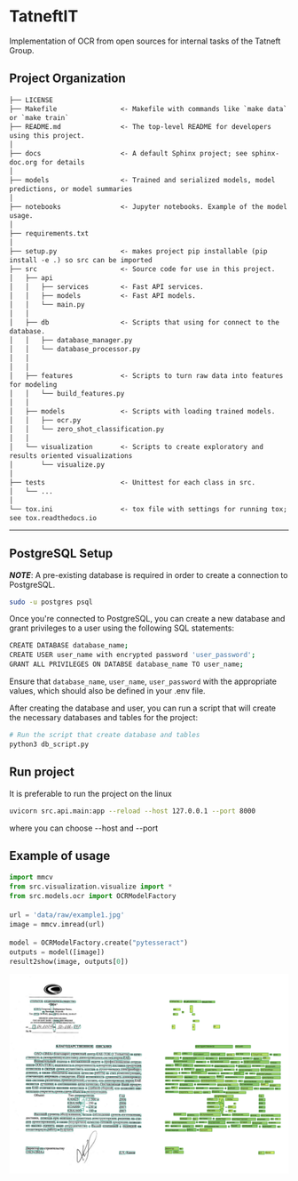 TatneftIT 
==============================

Implementation of OCR from open sources for internal tasks of the Tatneft Group.

Project Organization
------------

    ├── LICENSE
    ├── Makefile                <- Makefile with commands like `make data` or `make train`
    ├── README.md               <- The top-level README for developers using this project.
    │
    ├── docs                    <- A default Sphinx project; see sphinx-doc.org for details
    │
    ├── models                  <- Trained and serialized models, model predictions, or model summaries
    │
    ├── notebooks               <- Jupyter notebooks. Example of the model usage.
    │
    ├── requirements.txt 
    │
    ├── setup.py                <- makes project pip installable (pip install -e .) so src can be imported
    ├── src                     <- Source code for use in this project.
    │   ├── api                 
    │   │   ├── services        <- Fast API services.
    │   │   ├── models          <- Fast API models.
    │   │   └── main.py
    │   │
    │   ├── db                  <- Scripts that using for connect to the database.
    │   │   ├── database_manager.py
    │   │   └── database_processor.py
    │   │
    │   │
    │   ├── features            <- Scripts to turn raw data into features for modeling
    │   │   └── build_features.py
    │   │
    │   ├── models              <- Scripts with loading trained models.
    │   │   ├── ocr.py
    │   │   └── zero_shot_classification.py
    │   │
    │   └── visualization       <- Scripts to create exploratory and results oriented visualizations
    │       └── visualize.py
    │
    ├── tests                   <- Unittest for each class in src. 
    │   └── ...
    │
    └── tox.ini                 <- tox file with settings for running tox; see tox.readthedocs.io


--------
## PostgreSQL Setup
**_NOTE_**: A pre-existing database is required in order to create a connection to PostgreSQL.
```bash
sudo -u postgres psql
```
Once you're connected to PostgreSQL, you can create a new database and grant privileges to a user using the following SQL statements:
```bash
CREATE DATABASE database_name;
CREATE USER user_name with encrypted password 'user_password';
GRANT ALL PRIVILEGES ON DATABSE database_name TO user_name;
```
Ensure that `database_name`, `user_name`, `user_password` with the appropriate values, which should also be defined in your .env file.


After creating the database and user, you can run a script that will create the necessary databases and tables for the project:
```bash
# Run the script that create database and tables
python3 db_script.py
```

## Run project
It is preferable to run the project on the linux
```bash
uvicorn src.api.main:app --reload --host 127.0.0.1 --port 8000
```
where you can choose --host and --port 

## Example of usage

```python
import mmcv
from src.visualization.visualize import *
from src.models.ocr import OCRModelFactory

url = 'data/raw/example1.jpg'
image = mmcv.imread(url)

model = OCRModelFactory.create("pytesseract")
outputs = model([image])
result2show(image, outputs[0])
```

<img src="notebooks/references/output1.png" alt="#">